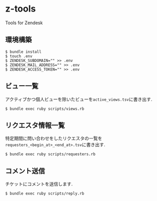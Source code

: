 # z-tools
Tools for Zendesk

## 環境構築
```
$ bundle install
$ touch .env
$ ZENDESK_SUBDOMAIN="" >> .env
$ ZENDESK_MAIL_ADDRESS="" >> .env
$ ZENDESK_ACCESS_TOKEN="" >> .env
```

## ビュー一覧
アクティブかつ個人ビューを除いたビューを`active_views.tsv`に書き出す.
```
$ bundle exec ruby scripts/views.rb
```

## リクエスタ情報一覧
特定期間に問い合わせをしたリクエスタの一覧を`requesters_<begin_at>_<end_at>.tsv`に書き出す.
```
$ bundle exec ruby scripts/requesters.rb
```

## コメント送信
チケットにコメントを送信します.
```
$ bundle exec ruby scripts/reply.rb
```
